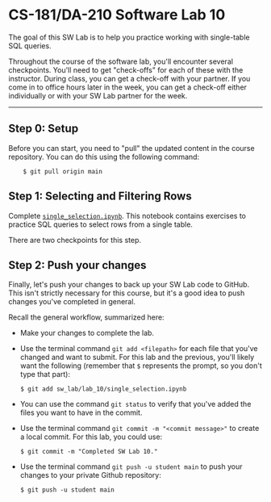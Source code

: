 # CS-181/DA-210 Software Lab 10

The goal of this SW Lab is to help you practice working with single-table SQL queries.

Throughout the course of the software lab, you'll encounter several checkpoints.  You'll need to get "check-offs" for each of these with the instructor.  During class, you can get a check-off with your partner.  If you come in to office hours later in the week, you can get a check-off either individually or with your SW Lab partner for the week.

---

## Step 0: Setup

Before you can start, you need to "pull" the updated content in the course repository.  You can do this using the following command:

```
    $ git pull origin main
```

## Step 1: Selecting and Filtering Rows

Complete [`single_selection.ipynb`](single_selection.ipynb).  This notebook contains exercises to practice SQL queries to select rows from a single table.

There are two checkpoints for this step.

## Step 2: Push your changes

Finally, let's push your changes to back up your SW Lab code to GitHub.  This isn't strictly necessary for this course, but it's a good idea to push changes you've completed in general.

Recall the general workflow, summarized here:

- Make your changes to complete the lab.

- Use the terminal command `git add <filepath>` for each file that you've changed and want to submit.  For this lab and the previous, you'll likely want the following (remember that `$` represents the prompt, so you don't type that part):

    ```
    $ git add sw_lab/lab_10/single_selection.ipynb
    ```

- You can use the command `git status` to verify that you've added the files you want to have in the commit.

- Use the terminal command `git commit -m "<commit message>"` to create a local commit.  For this lab, you could use:

    ```
    $ git commit -m "Completed SW Lab 10."
    ```

- Use the terminal command `git push -u student main` to push your changes to your private Github repository:

    ```
    $ git push -u student main
    ```